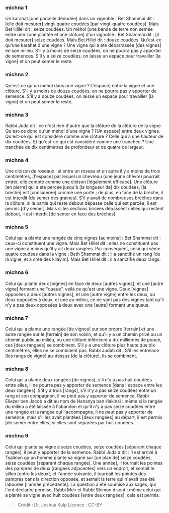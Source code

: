 
### michna 1
Un karahat [une parcelle dénudée] dans un vignoble : Bet Shammai dit : [elle doit mesurer] vingt-quatre coudées [par vingt-quatre coudées]. Mais Bet Hillel dit : seize coudées. Un méhol [une bande de terre non semée entre une zone plantée et une clôture] d'un vignoble : Bet Shammai dit : [il doit mesurer] seize coudées. Mais Bet Hillel dit : douze coudées. Qu'est-ce qu'une karahat d'une vigne ? Une vigne qui a été débarrassée [des vignes] en son milieu. S'il y a moins de seize coudées, on ne pourra pas y apporter de semences. S'il y a seize coudées, on laisse un espace pour travailler [la vigne] et on peut semer le reste.

### michna 2
Qu'est-ce qu'un mehol dans une vigne ? L'espace] entre la vigne et une clôture. S'il y a moins de douze coudées, on ne pourra pas y apporter de semence. S'il y a douze coudées, on laisse un espace pour travailler [la vigne] et on peut semer le reste.

### michna 3
Rabbi Juda dit : ce n'est rien d'autre que la clôture de la clôture de la vigne. Qu'est-ce donc qu'un mehol d'une vigne ? [Un espace] entre deux vignes. Qu'est-ce qui est considéré comme une clôture ? Celle qui a une hauteur de dix coudées. Et qu'est-ce qui est considéré comme une tranchée ? Une tranchée de dix centimètres de profondeur et de quatre de largeur.

### michna 4
Une cloison de roseaux : si entre un roseau et un autre il y a moins de trois centimètres, [l'espace] par lequel un chevreau (une jeune chèvre) pourrait entrer, elle compte comme une cloison [légalement efficace]. Une clôture [en pierre] qui a été percée jusqu'à [la longueur de] dix coudées, [la brèche] est [considérée] comme une porte ; de plus, en face de la brèche, il est interdit [de semer des graines]. S'il y avait de nombreuses brèches dans la clôture, si la partie qui reste debout dépasse celle qui est percée, il est permis [d'y semer]. Mais si les sections brisées dépassent celles qui restent debout, il est interdit [de semer en face des brèches].

### michna 5
Celui qui a planté une rangée de cinq vignes [au moins] : Bet Shammai dit : ceux-ci constituent une vigne. Mais Bet Hillel dit : elles ne constituent pas une vigne à moins qu'il y ait deux rangées. Par conséquent, celui qui sème quatre coudées dans la vigne : Beth Shammai dit : il a sanctifié un rang [de la vigne, et a créé des kilayim]. Mais Bet Hillel dit : il a sanctifié deux rangs.

### michna 6
Celui qui plante deux [vignes] en face de deux [autres vignes], et une [autre vigne] formant une "queue", voilà ce qu'est une vigne. Deux [vignes] opposées à deux [autres vignes], et une [autre vigne] entre les deux, ou deux opposées à deux, et une au milieu, ce ne sont pas des vignes tant qu'il n'y a pas deux opposées à deux avec une [autre] formant une queue.

### michna 7
Celui qui a planté une rangée [de vignes] sur son propre [terrain] et une autre rangée sur le [terrain] de son voisin, et qu'il y a un chemin privé ou un chemin public au milieu, ou une clôture inférieure à dix millièmes de pouce, ces [deux rangées] se combinent. S'il y a une clôture plus haute que dix centimètres, elles ne se combinent pas. Rabbi Judah dit : S'il les entrelace [les rangs de vigne] au-dessus [de la clôture], ils se combinent.

### michna 8
Celui qui a planté deux rangées [de vignes], s'il n'y a pas huit coudées entre elles, il ne pourra pas y apporter de semence [dans l'espace entre les deux rangées]. S'il y a trois [rangs], s'il n'y a pas seize coudées entre un rang et son compagnon, il ne peut pas y apporter de semence. Rabbi Eliezer ben Jacob a dit au nom de Hananya ben Hakinai : même si la rangée du milieu a été laissée à l'abandon et qu'il n'y a pas seize coudées entre une rangée et la rangée qui l'accompagne, il ne peut pas y apporter de semence, mais s'il les avait plantées [deux rangées] au départ, il est permis [de semer entre elles] si elles sont séparées par huit coudées.

### michna 9
Celui qui plante sa vigne à seize coudées, seize coudées [séparant chaque rangée], il peut y apporter de la semence. Rabbi Juda a dit : Il est arrivé à Tsalmon qu'un homme plante sa vigne sur [un plan de] seize coudées, seize coudées [séparant chaque rangée]. Une année], il tournait les pointes des pampres de deux [rangées adjacentes] vers un endroit, et semait le sillon [entre les deux], et l'année suivante, il tournait les pointes des pampres dans la direction opposée, et semait la terre qui n'avait pas été labourée [l'année précédente]. La question a été soumise aux sages, qui l'ont déclarée permise. Rabbi Meir et Rabbi Shimon disent : même celui qui a planté sa vigne avec huit coudées [entre deux rangées], cela est permis.

>Crédit : Dr. Joshua Kulp
>Licence : CC-BY